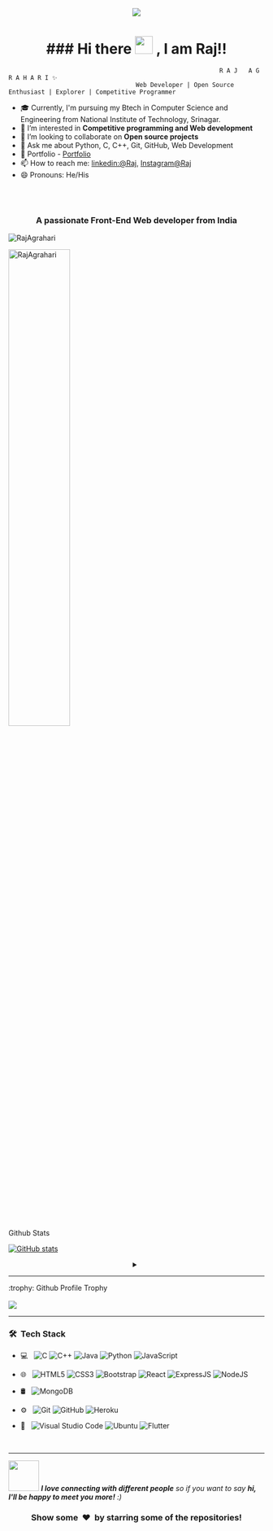 <p align="center">
  <img src="https://github.com/thompsonemerson/thompsonemerson/raw/master/cover-thompson.png" />
</p>

<h1 align="center">### Hi there <img src="https://media.giphy.com/media/hvRJCLFzcasrR4ia7z/giphy.gif" width="35px" height="35px"> , I am Raj!!</h1>

                                                              R A J   A G R A H A R I ✨
                                       Web Developer | Open Source Enthusiast | Explorer | Competitive Programmer

- 🎓 Currently, I'm pursuing my Btech in Computer Science and Engineering from National Institute of Technology, Srinagar.
- 🔭 I’m interested in **Competitive programming and Web development**
- 👯 I’m looking to collaborate on **Open source projects**
- 💬 Ask me about Python, C, C++, Git, GitHub, Web Development
- 💼 Portfolio - [Portfolio](https://rajagrahari.netlify.app/)
- 📫 How to reach me: [linkedin:@Raj](https://www.linkedin.com/in/rajagrahari-36b656213), [Instagram@Raj](https://www.instagram.com/__raj_agrahari__)
- 😄 Pronouns: He/His

<br/>





<br/>      
<h3 align="center">A passionate Front-End Web developer from India</h3>

<p align="left"> <img src="https://komarev.com/ghpvc/?username=RajAgrahari&label=Profile%20views&color=0e75b6&style=flat" alt="RajAgrahari" /> </p>

<p>
<!--   <img width="49%" src="https://github-readme-stats.vercel.app/api?username=RajAgrahari&&show_icons=true&title_color=ffffff&icon_color=bb2acf&text_color=daf7dc&bg_color=151515"> -->
  <img width="49%"   src="https://github-readme-streak-stats.herokuapp.com/?user=RajAgrahari&theme=nightowl&hide_border=true&fire=DD2727" alt="RajAgrahari" />
  <summary>Github Stats</summary>

[![GitHub stats](https://github-readme-stats.vercel.app/api?username=RajAgrahari&show_icons=true&theme=dark)](https://git.io/streak-stats)
  <!--   <img width="40%" align="center"  src="https://github-readme-stats.vercel.app/api/top-langs?username=RajAgrahari&color=0e75b6&style=flat&theme=nightowl&hide_border=true" alt="RajAgrahari" /> -->
</p>

<details> <summary align="center"> </samp></summary><b>Note:</b> Most Used languages is only a metric of the languages my public code consists of and doesn't reflect experience or skill level.</details>

---

<summary>:trophy: Github Profile Trophy</summary>
  <br/>
  <img src="https://github-profile-trophy.vercel.app/?username=RajAgrahari&theme=monokai&row=1&no-frame=true&no-bg=true/">






---

<h3> 🛠 &nbsp;Tech Stack</h3>

- 💻 &nbsp;
  ![C](https://img.shields.io/badge/-C-000000?style=for-the-badge&logo=C)
  ![C++](https://img.shields.io/badge/-C++-000000?style=for-the-badge&logo=C%2B%2B&logoColor=00599C)
  ![Java](https://img.shields.io/badge/-Java-000000?style=for-the-badge&logo=Java&logoColor=007396)
  ![Python](https://img.shields.io/badge/-Pyhton-000000?style=for-the-badge&logo=Python)
  ![JavaScript](https://img.shields.io/badge/-JavaScript-000000?style=for-the-badge&logo=javascript)
- 🌐 &nbsp;
  ![HTML5](https://img.shields.io/badge/-HTML5-000000?style=for-the-badge&logo=HTML5) 
  ![CSS3](https://img.shields.io/badge/-CSS3-000000?style=for-the-badge&logo=CSS3)
  ![Bootstrap](https://img.shields.io/badge/-Bootstrap-000000?style=for-the-badge&logo=Bootstrap)
  ![React](https://img.shields.io/badge/-React-000000?style=for-the-badge&logo=React)
  ![ExpressJS](https://img.shields.io/badge/-Express.JS-000000?style=for-the-badge&logo=Express.JS)
  ![NodeJS](https://img.shields.io/badge/-Node.JS-000000?style=for-the-badge&logo=Node.JS)
- 🛢 &nbsp;
  ![MongoDB](https://img.shields.io/badge/-MongoDB-000000?style=for-the-badge&logo=MongoDB)
  
- ⚙️ &nbsp;
  ![Git](https://img.shields.io/badge/-Git-000000?style=for-the-badge&logo=Git)
  ![GitHub](https://img.shields.io/badge/-GitHub-000000?style=for-the-badge&logo=GitHub)
  ![Heroku](https://img.shields.io/badge/-Heroku-000000?style=for-the-badge&logo=Heroku)
- 🔧 &nbsp;
  ![Visual Studio Code](https://img.shields.io/badge/-VisualStudioCode-000000?style=for-the-badge&logo=VisualStudioCode)
  ![Ubuntu](https://img.shields.io/badge/-Ubuntu-000000?style=for-the-badge&logo=Ubuntu)
  ![Flutter](https://img.shields.io/badge/-Flutter-000000?style=for-the-badge&logo=Flutter)

<br/>


   ---

<img src="https://media.giphy.com/media/LnQjpWaON8nhr21vNW/giphy.gif" width="60"> <em><b>I love connecting with different people</b> so if you want to say <b>hi, I'll be happy to meet you more!</b> :)</em>

<div align="center">
    <h3 align="center">Show some &nbsp;❤️&nbsp; by starring some of the repositories!</h3>
</div>
<br/>

